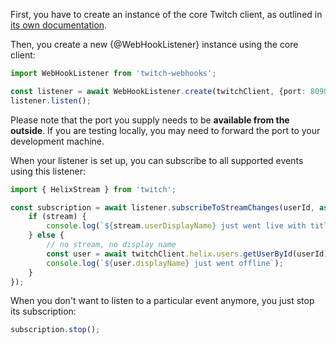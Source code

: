 First, you have to create an instance of the core Twitch client, as outlined in [its own documentation](https://d-fischer.github.io/twitch/docs/basic-usage/creating-instance.html).

Then, you create a new {@WebHookListener} instance using the core client:

```typescript
import WebHookListener from 'twitch-webhooks';

const listener = await WebHookListener.create(twitchClient, {port: 8090});
listener.listen();
```

Please note that the port you supply needs to be **available from the outside**.
If you are testing locally, you may need to forward the port to your development machine.

When your listener is set up, you can subscribe to all supported events using this listener:

```typescript
import { HelixStream } from 'twitch';

const subscription = await listener.subscribeToStreamChanges(userId, async (stream?: HelixStream) => {
	if (stream) {
		console.log(`${stream.userDisplayName} just went live with title: ${stream.title}`);
	} else {
		// no stream, no display name
		const user = await twitchClient.helix.users.getUserById(userId);
		console.log(`${user.displayName} just went offline`);
	}
});
```

When you don't want to listen to a particular event anymore, you just stop its subscription:

```typescript
subscription.stop();
```
